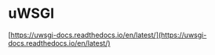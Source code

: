 # uWSGI
[https://uwsgi-docs.readthedocs.io/en/latest/](https://uwsgi-docs.readthedocs.io/en/latest/)

